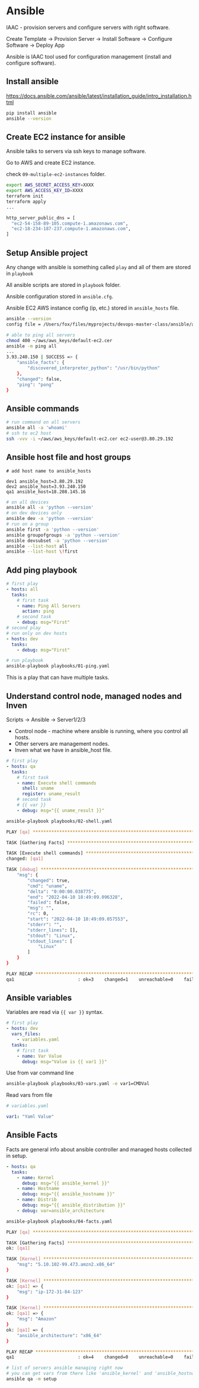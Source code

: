 # Ansible

IAAC - provision servers and configure servers with right software.

Create Template -> Provision Server -> Install Software -> Configure Software -> Deploy App

Ansible is IAAC tool used for configuration management (install and configure software).

## Install ansible 

https://docs.ansible.com/ansible/latest/installation_guide/intro_installation.html

```bash
pip install ansible
ansible --version
```

## Create EC2 instance for ansible 

Ansible talks to servers via ssh keys to manage software.

Go to AWS and create EC2 instance. 

check `09-multiple-ec2-instances` folder.

```bash
export AWS_SECRET_ACCESS_KEY=XXXX 
export AWS_ACCESS_KEY_ID=XXXX
terraform init
terraform apply
...

http_server_public_dns = [
  "ec2-54-158-89-105.compute-1.amazonaws.com",
  "ec2-18-234-187-237.compute-1.amazonaws.com",
]
```

## Setup Ansible project 

Any change with ansible is something called `play` and all of them are stored in `playbook`

All ansible scripts are stored in `playbook` folder.

Ansible configuration stored in `ansible.cfg`.

Ansible EC2 AWS instance config (ip, etc.) stored in `ansible_hosts` file.

```bash
ansible --version 
config file = /Users/fox/files/myprojects/devops-master-class/ansible/ansible.cfg

# able to ping all servers
chmod 400 ~/aws/aws_keys/default-ec2.cer
ansible -m ping all
...
3.93.240.150 | SUCCESS => {
    "ansible_facts": {
        "discovered_interpreter_python": "/usr/bin/python"
    },
    "changed": false,
    "ping": "pong"
}
```

## Ansible commands 

```bash
# run command on all servers
ansible all -a 'whoami'
# ssh to ec2 host
ssh -vvv -i ~/aws/aws_keys/default-ec2.cer ec2-user@3.80.29.192
```

## Ansible host file and host groups 

````text 
# add host name to ansible_hosts

dev1 ansible_host=3.80.29.192
dev2 ansible_host=3.93.240.150
qa1 ansible_host=18.208.145.16
````

```bash
# on all devices
ansible all -a 'python --version'
# on dev devices only
ansible dev -a 'python --version'
# run on a group 
ansible first -a 'python --version'
ansible groupofgroups -a 'python --version'
ansible devsubset -a 'python --version'
ansible --list-host all
ansible --list-host \!first
```

## Add ping playbook 

```yaml
# first play
- hosts: all
  tasks:
    # first task
    - name: Ping All Servers
      action: ping
    # second task
    - debug: msg="First"
# second play
# run only on dev hosts
- hosts: dev
  tasks:
    - debug: msg="First"
```

```bash
# run playbook
ansible-playbook playbooks/01-ping.yaml
```

This is a play that can have multiple tasks.

## Understand control node, managed nodes and Inven 

Scripts -> Ansible -> Server1/2/3 

- Control node - machine where ansible is running, where you control all hosts.
- Other servers are management nodes.
- Inven what we have in ansible_host file. 

```yaml
# first play
- hosts: qa
  tasks:
    # first task
    - name: Execute shell commands
      shell: uname
      register: uname_result
    # second task
    # {{ var }}
    - debug: msg="{{ uname_result }}"
```

```bash 
ansible-playbook playbooks/02-shell.yaml
```

```bash
PLAY [qa] ********************************************************************************************************

TASK [Gathering Facts] *******************************************************************************************

TASK [Execute shell commands] ************************************************************************************
changed: [qa1]

TASK [debug] *****************************************************************************************************
    "msg": {
        "changed": true,
        "cmd": "uname",
        "delta": "0:00:00.038775",
        "end": "2022-04-10 18:49:09.096328",
        "failed": false,
        "msg": "",
        "rc": 0,
        "start": "2022-04-10 18:49:09.057553",
        "stderr": "",
        "stderr_lines": [],
        "stdout": "Linux",
        "stdout_lines": [
            "Linux"
        ]
    }
}

PLAY RECAP *******************************************************************************************************
qa1                        : ok=3    changed=1    unreachable=0    failed=0    skipped=0    rescued=0    ignored=0   
```

## Ansible variables 

Variables are read via `{{ var }}` syntax.

```yaml
# first play
- hosts: dev
  vars_files:
    - variables.yaml
  tasks:
    # first task
    - name: Var Value
      debug: msg="Value is {{ var1 }}"
```

Use from var command line
```bash
ansible-playbook playbooks/03-vars.yaml -e var1=CMDVal
```

Read vars from file
```yaml
# variables.yaml

var1: "Yaml Value"
```

## Ansible Facts

Facts are general info about ansible controller and managed hosts collected in setup. 

```yaml
- hosts: qa
  tasks:
    - name: Kernel
      debug: msg="{{ ansible_kernel }}"
    - name: Hostname
      debug: msg="{{ ansible_hostname }}"
    - name: Distrib
      debug: msg="{{ ansible_distribution }}"
    - debug: var=ansible_architecture
```

```bash
ansible-playbook playbooks/04-facts.yaml

PLAY [qa] ********************************************************************************************************

TASK [Gathering Facts] *******************************************************************************************
ok: [qa1]

TASK [Kernel] ****************************************************************************************************
    "msg": "5.10.102-99.473.amzn2.x86_64"
}

TASK [Kernel] ****************************************************************************************************
ok: [qa1] => {
    "msg": "ip-172-31-84-123"
}

TASK [Kernel] ****************************************************************************************************
ok: [qa1] => {
    "msg": "Amazon"
}
ok: [qa1] => {
    "ansible_architecture": "x86_64"
}

PLAY RECAP *******************************************************************************************************
qa1                        : ok=4    changed=0    unreachable=0    failed=0    skipped=0    rescued=0    ignored=0  
```


```bash
# list of servers ansible managing right now
# you can get vars from there like 'ansible_kernel' and 'ansible_hostname'
ansible qa -m setup
```
